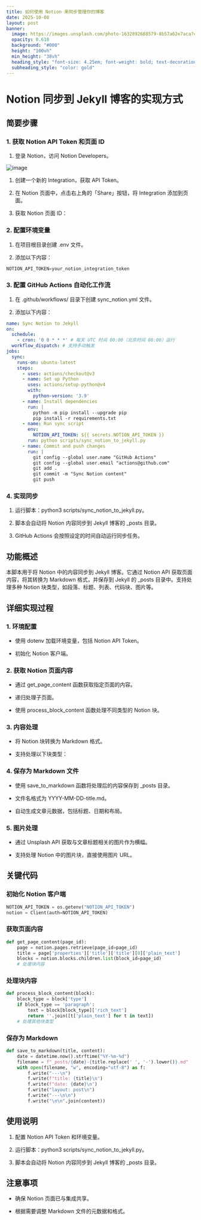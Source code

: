 ```yaml
---
title: 如何使用 Notion 来同步管理你的博客
date: 2025-10-08
layout: post
banner:
  image: https://images.unsplash.com/photo-1632892688579-8b57a62e7aca?crop=entropy&cs=tinysrgb&fit=max&fm=jpg&ixid=M3w2OTIwMzJ8MHwxfHJhbmRvbXx8fHx8fHx8fDE3NTk5MDUxMjh8&ixlib=rb-4.1.0&q=80&w=1080
  opacity: 0.618
  background: "#000"
  height: "100vh"
  min_height: "38vh"
  heading_style: "font-size: 4.25em; font-weight: bold; text-decoration: underline"
  subheading_style: "color: gold"
---
```


# Notion 同步到 Jekyll 博客的实现方式

## 简要步骤

### 1. 获取 Notion API Token 和页面 ID

1. 登录 Notion，访问 Notion Developers。

![image](https://prod-files-secure.s3.us-west-2.amazonaws.com/a7a0cc5a-89b9-4cda-8686-1fba0ca52f40/d19c1afe-dea5-4312-9333-786b0ba83054/image.png?X-Amz-Algorithm=AWS4-HMAC-SHA256&X-Amz-Content-Sha256=UNSIGNED-PAYLOAD&X-Amz-Credential=ASIAZI2LB466YE7IUNLZ%2F20251008%2Fus-west-2%2Fs3%2Faws4_request&X-Amz-Date=20251008T063207Z&X-Amz-Expires=3600&X-Amz-Security-Token=IQoJb3JpZ2luX2VjEB4aCXVzLXdlc3QtMiJHMEUCIQD9ZtV59X3XYhXV%2BwmhLR4wFHsAE1liIReVlXeCniDNZQIgaIZR%2BVSZdeAbfVIctd9MUpXBA%2Fh4Q43GqFDussjLtCYqiAQIt%2F%2F%2F%2F%2F%2F%2F%2F%2F%2F%2FARAAGgw2Mzc0MjMxODM4MDUiDHJH%2Byfs1Fg5q838FyrcAx2LN7o1iSumh1Led2h6eGJcfqZBXA3ghSlYnxu%2BBPhCFbxi1lQ11jsNxy%2BHUcIwR0sHLRXqpiz46P2STUmt6%2BCI5f8wk3%2F3q1Jjss2rmQ%2Buve9otw%2BfVKUvl47phkPi80fPE5RngmbmhVtW2r5cHUUC1vtHgJuQ%2FWidt4NEQ%2BbGTz2Urlhppiu6WfF3PvY0b3%2Fw4Ql%2Fc821xZ8V%2FKE4fVmViQQYX3J9YBlq6%2F73uaDLO%2BfmKtqCJyUBB%2FMWMT6DFkBdrMTALze7vjShAA61peOSJgLKFOSYRdyseBg%2FwuUjhGU0yrkfZog68s%2Ft3i6by892LxrKmHRuaUqzSkoepeh2zxFzIuKjKutV26K9FH2deIQKyRzuvbE058LiAfOrr%2BbhbYoTPtTU4TeSNKcQEoJdrx8z4RVS873vY0K5xPxPSW813iR9AhGtaep8QneclkgGALeAOA4VQ8r6J0AxE62NahcGew7w7y95DeBWXVNCC3AwkV0lkfXHzqxF7l0SOKC85%2BArKAQJaxP0MmDQW3DbZLJCmNbEoYHKeFnwqnLT10fYHkg29KqoyFqhkYtvZiwtEMhcE8yrPhNOi0Ro90VOlZYN21mCK%2FqiULy4nAkTiYqYk6bhfLQjP1KNMMaCmMcGOqUB3d5wSyu75vAwkECwSEOU3T3pL2fM0CqtKx4ogN4xdhlcBOqNPG8OYthZrdOUpP4UVuS%2B8J2bZuJtze6bO1McYAC26y%2F47e9NeaI2d0rRg6kA2ybGjZU7Dly4ggeZeSwwMoRRSyoAATq3%2FqwCidzzetGq19vJvj%2FGqa%2F7xXJG4%2F1TezEQAnkShXFAXsRW6OIwqN7rsOzRsiiTax1kJWzfEK79YIOR&X-Amz-Signature=b65114d364533f31445bfcb6f963861aa7fb1287d1d4fd4055e75e6a408b1a8d&X-Amz-SignedHeaders=host&x-amz-checksum-mode=ENABLED&x-id=GetObject)

1. 创建一个新的 Integration，获取 API Token。

1. 在 Notion 页面中，点击右上角的「Share」按钮，将 Integration 添加到页面。

1. 获取 Notion 页面 ID：


### 2. 配置环境变量

1. 在项目根目录创建 .env 文件。

1. 添加以下内容：

```javascript
NOTION_API_TOKEN=your_notion_integration_token
```

### 3. 配置 GitHub Actions 自动化工作流

1. 在 .github/workflows/ 目录下创建 sync_notion.yml 文件。

1. 添加以下内容：

```yaml
name: Sync Notion to Jekyll
on:
  schedule:
    - cron: '0 0 * * *' # 每天 UTC 时间 00:00（北京时间 08:00）运行
  workflow_dispatch: # 支持手动触发
jobs:
  sync:
    runs-on: ubuntu-latest
    steps:
      - uses: actions/checkout@v3
      - name: Set up Python
        uses: actions/setup-python@v4
        with:
          python-version: '3.9'
      - name: Install dependencies
        run: |
          python -m pip install --upgrade pip
          pip install -r requirements.txt
      - name: Run sync script
        env:
          NOTION_API_TOKEN: ${{ secrets.NOTION_API_TOKEN }}
        run: python scripts/sync_notion_to_jekyll.py
      - name: Commit and push changes
        run: |
          git config --global user.name "GitHub Actions"
          git config --global user.email "actions@github.com"
          git add .
          git commit -m "Sync Notion content"
          git push
```

### 4. 实现同步

1. 运行脚本：python3 scripts/sync_notion_to_jekyll.py。

1. 脚本会自动将 Notion 内容同步到 Jekyll 博客的 _posts 目录。

1. GitHub Actions 会按照设定的时间自动运行同步任务。

## 功能概述

本脚本用于将 Notion 中的内容同步到 Jekyll 博客。它通过 Notion API 获取页面内容，将其转换为 Markdown 格式，并保存到 Jekyll 的 _posts 目录中。支持处理多种 Notion 块类型，如段落、标题、列表、代码块、图片等。

## 详细实现过程

### 1. 环境配置

- 使用 dotenv 加载环境变量，包括 Notion API Token。

- 初始化 Notion 客户端。

### 2. 获取 Notion 页面内容

- 通过 get_page_content 函数获取指定页面的内容。

- 递归处理子页面。

- 使用 process_block_content 函数处理不同类型的 Notion 块。

### 3. 内容处理

- 将 Notion 块转换为 Markdown 格式。

- 支持处理以下块类型：


### 4. 保存为 Markdown 文件

- 使用 save_to_markdown 函数将处理后的内容保存到 _posts 目录。

- 文件名格式为 YYYY-MM-DD-title.md。

- 自动生成文章元数据，包括标题、日期和布局。

### 5. 图片处理

- 通过 Unsplash API 获取与文章标题相关的图片作为横幅。

- 支持处理 Notion 中的图片块，直接使用图片 URL。

## 关键代码

### 初始化 Notion 客户端

```python
NOTION_API_TOKEN = os.getenv("NOTION_API_TOKEN")
notion = Client(auth=NOTION_API_TOKEN)
```

### 获取页面内容

```python
def get_page_content(page_id):
    page = notion.pages.retrieve(page_id=page_id)
    title = page['properties']['title']['title'][0]['plain_text']
    blocks = notion.blocks.children.list(block_id=page_id)
    # 处理块内容
```

### 处理块内容

```python
def process_block_content(block):
    block_type = block['type']
    if block_type == 'paragraph':
        text = block[block_type]['rich_text']
        return ''.join([t['plain_text'] for t in text])
    # 处理其他块类型
```

### 保存为 Markdown

```python
def save_to_markdown(title, content):
    date = datetime.now().strftime("%Y-%m-%d")
    filename = f"_posts/{date}-{title.replace(' ', '-').lower()}.md"
    with open(filename, "w", encoding="utf-8") as f:
        f.write("---\n")
        f.write(f"title: {title}\n")
        f.write(f"date: {date}\n")
        f.write("layout: post\n")
        f.write("---\n\n")
        f.write("\n\n".join(content))
```

## 使用说明

1. 配置 Notion API Token 和环境变量。

1. 运行脚本：python3 scripts/sync_notion_to_jekyll.py。

1. 脚本会自动将 Notion 内容同步到 Jekyll 博客的 _posts 目录。

## 注意事项

- 确保 Notion 页面已与集成共享。

- 根据需要调整 Markdown 文件的元数据和格式。